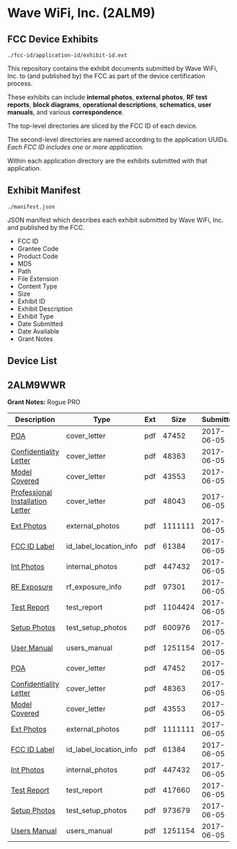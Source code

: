 # Wave WiFi, Inc. (2ALM9)
## FCC Device Exhibits

```
./fcc-id/application-id/exhibit-id.ext
```

This repository contains the exhibit documents submitted by Wave WiFi, Inc. to (and published by) the FCC as part of the device certification process.

These exhibits can include **internal photos**, **external photos**, **RF test reports**, **block diagrams**, **operational descriptions**, **schematics**, **user manuals**, and various **correspondence**.

The top-level directories are sliced by the FCC ID of each device.

The second-level directories are named according to the application UUIDs. *Each FCC ID includes one or more application.*

Within each application directory are the exhibits submitted with that application. 

## Exhibit Manifest

```
./manifest.json
```

JSON manifest which describes each exhibit submitted by Wave WiFi, Inc. and published by the FCC.

- FCC ID
- Grantee Code
- Product Code
- MD5
- Path
- File Extension
- Content Type
- Size
- Exhibit ID
- Exhibit Description
- Exhibit Type
- Date Submitted
- Date Available
- Grant Notes

## Device List
## 2ALM9WWR
**Grant Notes:** Rogue PRO

| Description | Type | Ext | Size | Submitted | Available |
| ----------- | ---- | --- | ---- | --------- | --------- |
| [POA](2ALM9WWR/9e1438cf67f1c10d782daa14c0850678/3414179.pdf) | cover_letter | pdf | 47452 | 2017-06-05 | 2017-06-05 |
| [Confidentiality Letter](2ALM9WWR/9e1438cf67f1c10d782daa14c0850678/3414180.pdf) | cover_letter | pdf | 48363 | 2017-06-05 | 2017-06-05 |
| [Model Covered](2ALM9WWR/9e1438cf67f1c10d782daa14c0850678/3414181.pdf) | cover_letter | pdf | 43553 | 2017-06-05 | 2017-06-05 |
| [Professional Installation Letter](2ALM9WWR/9e1438cf67f1c10d782daa14c0850678/3414206.pdf) | cover_letter | pdf | 48043 | 2017-06-05 | 2017-06-05 |
| [Ext Photos](2ALM9WWR/9e1438cf67f1c10d782daa14c0850678/3414183.pdf) | external_photos | pdf | 1111111 | 2017-06-05 | 2017-06-05 |
| [FCC ID Label](2ALM9WWR/9e1438cf67f1c10d782daa14c0850678/3414184.pdf) | id_label_location_info | pdf | 61384 | 2017-06-05 | 2017-06-05 |
| [Int Photos](2ALM9WWR/9e1438cf67f1c10d782daa14c0850678/3414185.pdf) | internal_photos | pdf | 447432 | 2017-06-05 | 2017-06-05 |
| [RF Exposure](2ALM9WWR/9e1438cf67f1c10d782daa14c0850678/3414221.pdf) | rf_exposure_info | pdf | 97301 | 2017-06-05 | 2017-06-05 |
| [Test Report](2ALM9WWR/9e1438cf67f1c10d782daa14c0850678/3414214.pdf) | test_report | pdf | 1104424 | 2017-06-05 | 2017-06-05 |
| [Setup Photos](2ALM9WWR/9e1438cf67f1c10d782daa14c0850678/3414215.pdf) | test_setup_photos | pdf | 600976 | 2017-06-05 | 2017-06-05 |
| [User Manual](2ALM9WWR/9e1438cf67f1c10d782daa14c0850678/3414190.pdf) | users_manual | pdf | 1251154 | 2017-06-05 | 2017-06-05 |
| [POA](2ALM9WWR/b8c61e65690fd0558d432779b54e14df/3414179.pdf) | cover_letter | pdf | 47452 | 2017-06-05 | 2017-06-05 |
| [Confidentiality Letter](2ALM9WWR/b8c61e65690fd0558d432779b54e14df/3414180.pdf) | cover_letter | pdf | 48363 | 2017-06-05 | 2017-06-05 |
| [Model Covered](2ALM9WWR/b8c61e65690fd0558d432779b54e14df/3414181.pdf) | cover_letter | pdf | 43553 | 2017-06-05 | 2017-06-05 |
| [Ext Photos](2ALM9WWR/b8c61e65690fd0558d432779b54e14df/3414183.pdf) | external_photos | pdf | 1111111 | 2017-06-05 | 2017-06-05 |
| [FCC ID Label](2ALM9WWR/b8c61e65690fd0558d432779b54e14df/3414184.pdf) | id_label_location_info | pdf | 61384 | 2017-06-05 | 2017-06-05 |
| [Int Photos](2ALM9WWR/b8c61e65690fd0558d432779b54e14df/3414185.pdf) | internal_photos | pdf | 447432 | 2017-06-05 | 2017-06-05 |
| [Test Report](2ALM9WWR/b8c61e65690fd0558d432779b54e14df/3414188.pdf) | test_report | pdf | 417660 | 2017-06-05 | 2017-06-05 |
| [Setup Photos](2ALM9WWR/b8c61e65690fd0558d432779b54e14df/3414189.pdf) | test_setup_photos | pdf | 973679 | 2017-06-05 | 2017-06-05 |
| [Users Manual](2ALM9WWR/b8c61e65690fd0558d432779b54e14df/3414190.pdf) | users_manual | pdf | 1251154 | 2017-06-05 | 2017-06-05 |
